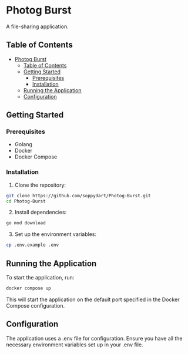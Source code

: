 # Photog Burst

A file-sharing application.

## Table of Contents
- [Photog Burst](#photog-burst)
  - [Table of Contents](#table-of-contents)
  - [Getting Started](#getting-started)
    - [Prerequisites](#prerequisites)
    - [Installation](#installation)
  - [Running the Application](#running-the-application)
  - [Configuration](#configuration)


## Getting Started

### Prerequisites

- Golang
- Docker
- Docker Compose

### Installation

1. Clone the repository:
```bash
git clone https://github.com/soppydart/Photog-Burst.git
cd Photog-Burst
```

2. Install dependencies:
```bash
go mod download
```

3. Set up the environment variables:
```bash
cp .env.example .env
```

## Running the Application

To start the application, run:

```bash
docker compose up
```
This will start the application on the default port specified in the Docker Compose configuration.

## Configuration

The application uses a .env file for configuration. Ensure you have all the necessary environment variables set up in your .env file.